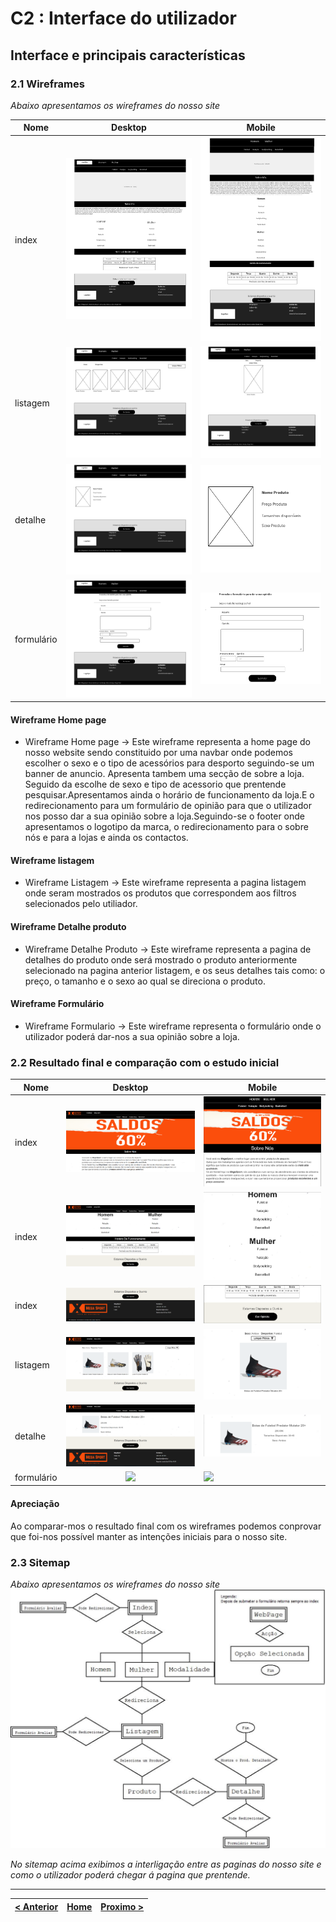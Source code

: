 # C2 : Interface do utilizador


## Interface e principais características

### 2.1 Wireframes

_Abaixo apresentamos os wireframes do nosso site_  

| Nome | Desktop | Mobile |
|---|:-:|---|
| index | ![](https://github.com/TIWM-Grupo5-2020/Project/blob/master/srcproj/img/WireframeHomePage.png) | ![](https://github.com/TIWM-Grupo5-2020/Project/blob/master/srcproj/img/WireframeHomePageMobile.png) |
| listagem | ![](https://github.com/TIWM-Grupo5-2020/Project/blob/master/srcproj/img/WireframeListagem.png) | ![](https://github.com/TIWM-Grupo5-2020/Project/blob/master/srcproj/img/WireframeListagemMobile.png) |
| detalhe | ![](https://github.com/TIWM-Grupo5-2020/Project/blob/master/srcproj/img/WireframeDetalheProduto.png) | ![](https://github.com/TIWM-Grupo5-2020/Project/blob/master/srcproj/img/WireframeDetalheProdutoMobile.png) |
| formulário | ![](https://github.com/TIWM-Grupo5-2020/Project/blob/master/srcproj/img/WireframeFormulario.png) | ![](https://github.com/TIWM-Grupo5-2020/Project/blob/master/srcproj/img/WireframeFormularioMobile.png) |


#### Wireframe Home page



  * Wireframe Home page -> Este wireframe representa a home page do nosso website sendo constituido por uma navbar onde podemos escolher o sexo e o tipo de acessórios para          desporto seguindo-se um banner de anuncio. Apresenta tambem uma secção de sobre a loja. Seguido da escolhe de sexo e tipo de acessorio que prentende pesquisar.Apresentamos      ainda  o horário de funcionamento da loja.E o redirecionamento para um formulário de opinião para que o utilizador nos posso dar a sua opinião sobre a loja.Seguindo-se o        footer onde apresentamos o logotipo da marca, o redirecionamento para o sobre nós e para a lojas e ainda os contactos.


#### Wireframe listagem



  * Wireframe Listagem -> Este wireframe representa a pagina listagem onde seram mostrados os produtos que correspondem aos filtros selecionados pelo utiliador.

  
#### Wireframe Detalhe produto 



  * Wireframe Detalhe Produto -> Este wireframe representa a pagina de detalhes do produto onde será mostrado o produto anteriormente selecionado na pagina anterior listagem, e      os seus detalhes tais como: o preço, o tamanho e o sexo ao qual se direciona o produto.


#### Wireframe Formulário 



  * Wireframe Formulario -> Este wireframe representa o formulário onde o utilizador poderá dar-nos a sua opinião sobre a loja.







### 2.2 Resultado final e comparação com o estudo inicial


| Nome | Desktop | Mobile |
|---|:-:|---|
| index | ![](https://github.com/TIWM-Grupo5-2020/Project/blob/master/srcproj/img/HomePage1.PNG) | ![](https://github.com/TIWM-Grupo5-2020/Project/blob/master/srcproj/img/indexMobile1.PNG) |
| index | ![](https://github.com/TIWM-Grupo5-2020/Project/blob/master/srcproj/img/HomePage2.PNG) | ![](https://github.com/TIWM-Grupo5-2020/Project/blob/master/srcproj/img/indexMobile2.PNG) |
| index | ![](https://github.com/TIWM-Grupo5-2020/Project/blob/master/srcproj/img/HomePage3.PNG) | ![](https://github.com/TIWM-Grupo5-2020/Project/blob/master/srcproj/img/indexMobile3.PNG) |
| listagem | ![](https://github.com/TIWM-Grupo5-2020/Project/blob/master/srcproj/img/Listagem1.PNG) | ![](https://github.com/TIWM-Grupo5-2020/Project/blob/master/srcproj/img/ListagemMobile.PNG) |
| detalhe | ![](https://github.com/TIWM-Grupo5-2020/Project/blob/master/srcproj/img/DetalhesProduto.PNG) | ![](https://github.com/TIWM-Grupo5-2020/Project/blob/master/srcproj/img/DetalhesProdutoMobile.PNG) |
| formulário | ![](https://github.com/TIWM-Grupo5-2020/Project/blob/master/srcproj/img/Formulário.PNG) | ![](https://github.com/TIWM-Grupo5-2020/Project/blob/master/srcproj/img/FormulárioMobile.PNG) |


#### Apreciação
Ao comparar-mos o resultado final com os wireframes podemos conprovar que foi-nos possível manter as intenções iniciais para o nosso site.

### 2.3 Sitemap

_Abaixo apresentamos os wireframes do nosso site_  
![Fluxo entre webpages](https://github.com/TIWM-Grupo5-2020/Project/blob/master/srcproj/img/Fluxo%20site%20TI.jpeg)

_No sitemap acima exibimos a interligação entre as paginas do nosso site e como o utilizador poderá chegar á pagina que prentende._
 



---
[< Anterior](c1.md) | [Home](https://github.com/TIWM-Grupo5-2020/Project) | [Proximo >](c3.md)
:--- | :---: | ---: 
